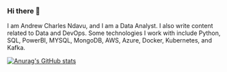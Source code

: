### Hi there 👋

I am Andrew Charles Ndavu, and I am a Data Analyst. I also write content related to Data and DevOps. Some technologies I work with include Python, SQL, PowerBI, MYSQL, MongoDB, AWS, Azure, Docker, Kubernetes, and Kafka.

[![Anurag's GitHub stats](https://github-readme-stats.vercel.app/api?username=ndavucha)](https://github.com/anuraghazra/github-readme-stats)

